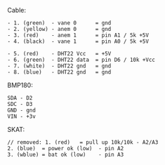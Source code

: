 


Cable:

    - 1. (green)  - vane 0      = gnd
    - 2. (yellow) - anem 0      = gnd
    - 3. (red)    - anem 1      = pin A1 / 5k +5V
    - 4. (black)  - vane 1      = pin A0 / 5k +5V

    - 5. (red)    - DHT22 Vcc   = +5V
    - 6. (green)  - DHT22 data  = pin D6 / 10k +Vcc
    - 7. (white)  - DHT22 gnd   = gnd
    - 8. (blue)   - DHT22 gnd   = gnd


BMP180:

    SDA - D2
    SDC - D3
    GND - gnd
    VIN - +3v

SKAT:

    // removed: 1. (red)   = pull up 10k/10k - A2/A3
    2. (blue)  = power ok (low)  - pin A2
    3. (wblue) = bat ok (low)    - pin A3


